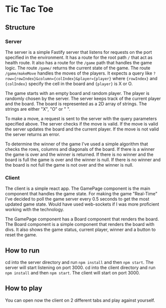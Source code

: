 # Tic Tac Toe

## Structure

### Server

The server is a simple Fastify server that listens for requests on the port specified in the environment. It has a route for the root path `/` that act as health route. It also has a route for the `/game` path that handles the game logic. 
The route `/game/` returns the current state of the game. The route `/game/makeMove` handles the moves of the players. It expects a query like `?row={rowIndex}&column={colIndex}&player={player}` where `{rowIndex}` and `{colIndex}` specify the cell in the board and `{player}` is X or O.

The game starts with an empty board and random player. The player is randomly chosen by the server. The server keeps track of the current player and the board. The board is represented as a 2D array of strings. The strings are either "X", "O" or " ".

To make a move, a request is sent to the server with the query parameters specified above. The server checks if the move is valid. If the move is valid the server updates the board and the current player. If the move is not valid the server returns an error.

To determine the winner of the game I've used a simple algorithm that checks the rows, columns and diagonals of the board. If there is a winner the game is over and the winner is returned. If there is no winner and the board is full the game is over and the winner is null. If there is no winner and the board is not full the game is not over and the winner is null.

### Client

The client is a simple react app. The GamePage component is the main component that handles the game state. For making the game "Real-Time" I've decided to poll the game server every 0.5 seconds to get the most updated game state. Would have used web-sockets if I was more proficient working with the technology.

The GamePage component has a Board component that renders the board. The Board component is a simple component that renders the board with divs. It also shows the game status, current player, winner and a button to reset the game.

## How to run
cd into the server directory and run `npm install` and then `npm start`. The server will start listening on port 3000.
cd into the client directory and run `npm install` and then `npm start`. The client will start on port 3000.

## How to play
You can open now the client on 2 different tabs and play against yourself.